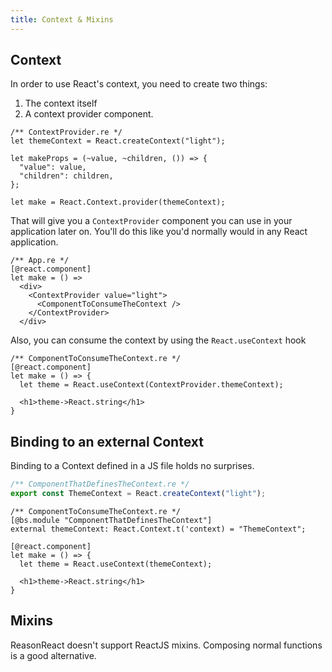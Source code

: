 ```yaml
---
title: Context & Mixins
---
```


## Context

In order to use React's context, you need to create two things:
1. The context itself
2. A context provider component.

```reason
/** ContextProvider.re */
let themeContext = React.createContext("light");

let makeProps = (~value, ~children, ()) => {
  "value": value,
  "children": children,
};

let make = React.Context.provider(themeContext);
```

That will give you a `ContextProvider` component you can use in your application later on. You'll do this like you'd normally would in any React application.

```reason
/** App.re */
[@react.component]
let make = () =>
  <div>
    <ContextProvider value="light">
      <ComponentToConsumeTheContext />
    </ContextProvider>
  </div>
```

Also, you can consume the context by using the `React.useContext` hook

```reason
/** ComponentToConsumeTheContext.re */
[@react.component]
let make = () => {
  let theme = React.useContext(ContextProvider.themeContext);

  <h1>theme->React.string</h1>
}
```

## Binding to an external Context

Binding to a Context defined in a JS file holds no surprises. 

```js
/** ComponentThatDefinesTheContext.re */
export const ThemeContext = React.createContext("light");
```

```reason
/** ComponentToConsumeTheContext.re */
[@bs.module "ComponentThatDefinesTheContext"]
external themeContext: React.Context.t('context) = "ThemeContext";

[@react.component]
let make = () => {
  let theme = React.useContext(themeContext);

  <h1>theme->React.string</h1>
}
```

## Mixins 
ReasonReact doesn't support ReactJS mixins. Composing normal functions is a good alternative.
